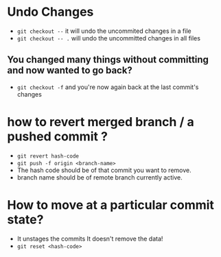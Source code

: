 # Undo Changes

- `git checkout --` it will undo the uncommited changes in a file
- `git checkout -- .` will undo the uncommitted changes in all files

## You changed many things without committing and now wanted to go back?

- `git checkout -f` and you're now again back at the last commit's changes

# how to revert merged branch / a pushed commit ?

- `git revert hash-code`
- `git push -f origin <branch-name>`
- The hash code should be of that commit you want to remove.
- branch name should be of remote branch currently active.

# How to move at a particular commit state?

- It unstages the commits It doesn't remove the data!
- `git reset <hash-code>`
